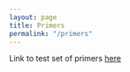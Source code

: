```yaml
---
layout: page
title: Primers
permalink: "/primers"
---
```


Link to test set of primers [here](https://drive.google.com/open?id=1BcsvJ9jyBIUJEpggqW20uaTOi44X7vRrmTvJslEk4Gw)
